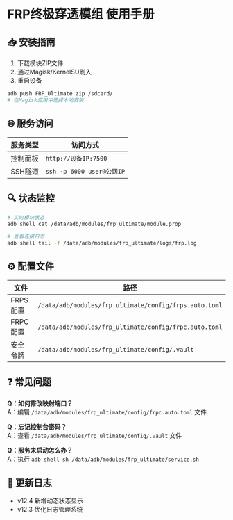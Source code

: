 # FRP终极穿透模组 使用手册

## 📥 安装指南
1. 下载模块ZIP文件
2. 通过Magisk/KernelSU刷入
3. 重启设备

```bash
adb push FRP_Ultimate.zip /sdcard/
# 在Magisk应用中选择本地安装
```

## 🌐 服务访问
| 服务类型 | 访问方式 |
|---------|----------|
| 控制面板 | `http://设备IP:7500` |
| SSH隧道  | `ssh -p 6000 user@公网IP` |

## 🔍 状态监控
```bash
# 实时模块状态
adb shell cat /data/adb/modules/frp_ultimate/module.prop

# 查看连接日志
adb shell tail -f /data/adb/modules/frp_ultimate/logs/frp.log
```

## ⚙️ 配置文件
| 文件 | 路径 |
|------|------|
| FRPS配置 | `/data/adb/modules/frp_ultimate/config/frps.auto.toml` |
| FRPC配置 | `/data/adb/modules/frp_ultimate/config/frpc.auto.toml` |
| 安全令牌 | `/data/adb/modules/frp_ultimate/config/.vault` |

## ❓ 常见问题
**Q：如何修改映射端口？**  
A：编辑 `/data/adb/modules/frp_ultimate/config/frpc.auto.toml` 文件

**Q：忘记控制台密码？**  
A：查看 `/data/adb/modules/frp_ultimate/config/.vault` 文件

**Q：服务未启动怎么办？**  
A：执行 `adb shell sh /data/adb/modules/frp_ultimate/service.sh`

## 📜 更新日志
- v12.4 新增动态状态显示
- v12.3 优化日志管理系统
